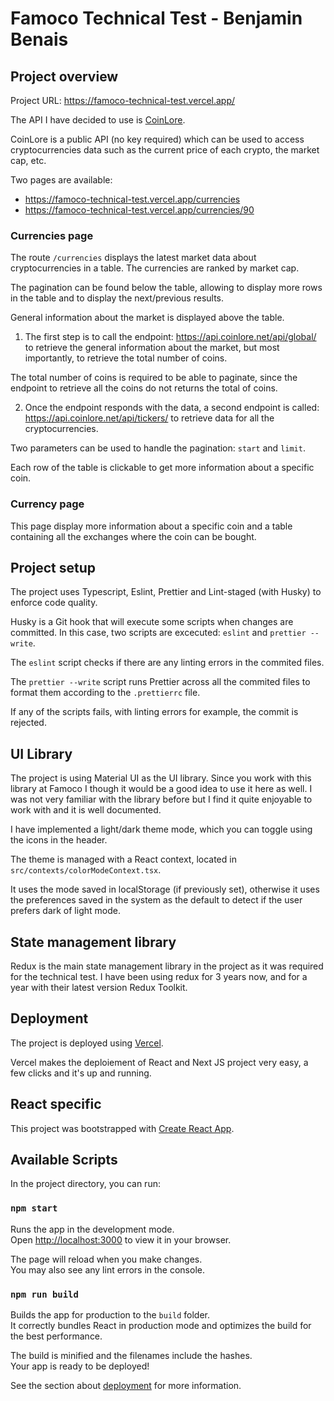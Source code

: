 # Famoco Technical Test - Benjamin Benais

## Project overview

Project URL: https://famoco-technical-test.vercel.app/

The API I have decided to use is [CoinLore](https://www.coinlore.com/cryptocurrency-data-api).

CoinLore is a public API (no key required) which can be used to access cryptocurrencies data such as the current price of each crypto, the market cap, etc.

Two pages are available:

- https://famoco-technical-test.vercel.app/currencies
- https://famoco-technical-test.vercel.app/currencies/90

### Currencies page

The route `/currencies` displays the latest market data about cryptocurrencies in a table.
The currencies are ranked by market cap.

The pagination can be found below the table, allowing to display more rows in the table and to display the next/previous results.

General information about the market is displayed above the table.

1. The first step is to call the endpoint: https://api.coinlore.net/api/global/ to retrieve the general information about the market, but most importantly, to retrieve the total number of coins.

The total number of coins is required to be able to paginate, since the endpoint to retrieve all the coins do not returns the total of coins.

2. Once the endpoint responds with the data, a second endpoint is called: https://api.coinlore.net/api/tickers/ to retrieve data for all the cryptocurrencies.

Two parameters can be used to handle the pagination: `start` and `limit`.

Each row of the table is clickable to get more information about a specific coin.

### Currency page

This page display more information about a specific coin and a table containing all the exchanges where the coin can be bought.

## Project setup

The project uses Typescript, Eslint, Prettier and Lint-staged (with Husky) to enforce code quality.

Husky is a Git hook that will execute some scripts when changes are committed.
In this case, two scripts are excecuted:
`eslint` and `prettier --write`.

The `eslint` script checks if there are any linting errors in the commited files.

The `prettier --write` script runs Prettier across all the commited files to format them according to the `.prettierrc` file.

If any of the scripts fails, with linting errors for example, the commit is rejected.

## UI Library

The project is using Material UI as the UI library. Since you work with this library at Famoco I though it would be a good idea to use it here as well. I was not very familiar with the library before but I find it quite enjoyable to work with and it is well documented.

I have implemented a light/dark theme mode, which you can toggle using the icons in the header.

The theme is managed with a React context, located in `src/contexts/colorModeContext.tsx`.

It uses the mode saved in localStorage (if previously set), otherwise it uses the preferences saved in the system as the default to detect if the user prefers dark of light mode.

## State management library

Redux is the main state management library in the project as it was required for the technical test.
I have been using redux for 3 years now, and for a year with their latest version Redux Toolkit.

## Deployment

The project is deployed using [Vercel](https://vercel.com).

Vercel makes the deploiement of React and Next JS project very easy, a few clicks and it's up and running.

## React specific

This project was bootstrapped with [Create React App](https://github.com/facebook/create-react-app).

## Available Scripts

In the project directory, you can run:

### `npm start`

Runs the app in the development mode.\
Open [http://localhost:3000](http://localhost:3000) to view it in your browser.

The page will reload when you make changes.\
You may also see any lint errors in the console.

### `npm run build`

Builds the app for production to the `build` folder.\
It correctly bundles React in production mode and optimizes the build for the best performance.

The build is minified and the filenames include the hashes.\
Your app is ready to be deployed!

See the section about [deployment](https://facebook.github.io/create-react-app/docs/deployment) for more information.

